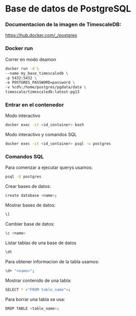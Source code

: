 # Base de datos de PostgreSQL

### Documentacion de la imagen de TimescaleDB:

https://hub.docker.com/_/postgres

### Docker run

Correr en modo deamon

```bash
docker run -d \
--name my_base_timescaledb \
-p 5432:5432 \
-e POSTGRES_PASSWORD=password \
-v %cd%:/home/postgres/pgdata/data \
timescale/timescaledb:latest-pg13
```

### Entrar en el contenedor 

Modo interactivo 

```bash
docker exec -it <id_container> bash
```

Modo interactivo y comandos SQL

```bash
docker exec -it <id_container> psql -u postgres
```

### Comandos SQL

Para comenzar a ejecutar querys usamos:

```bash
psql -U postgres
```

Crear bases de datos:

```bash
create database <name>;
```

Mostrar bases de datos:

```bash
\l
```

Cambier base de datos:

```bash
\c <name>
```

Listar tablas de una base de datos

```bash
\dt
```

Para obtener informacion de la tabla usamos:

```bash
\d+ "<name>";
```

Mostrar contenido de una tabla:

```bash
SELECT * <"FROM table_name">;
```

Para borrar una tabla se usa:

```bash
DROP TABLE <table_name>;
```

